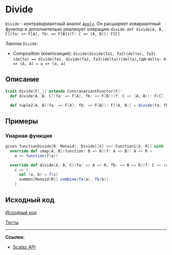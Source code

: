 # Divide

`Divide` - контравариантный аналог [`Apply`](apply). Он расширяет ковариантный функтор и дополнительно реализует
операцию `divide`: `def divide[A, B, C](fa: => F[A], fb: => F[B])(f: C => (A, B)): F[C]`

Законы `Divide`:
- Composition (композиция): `divide(divide(fa1, fa2)(delta), fa3)(delta) == divide(fa1, divide(fa2, fa3)(delta))(delta)`,
  где `delta: A => (A, A) = a => (a, a)`


## Описание

```scala
trait Divide[F[_]] extends ContravariantFunctor[F]:
  def divide[A, B, C](fa: => F[A], fb: => F[B])(f: C => (A, B)): F[C]

  def tuple2[A, B](fa: => F[A], fb: => F[B]): F[(A, B)] = divide(fa, fb)(identity)
```

## Примеры

### Унарная функция

```scala
given functionDivide[R: Monoid]: Divide[[X] =>> Function1[X, R]] with
  override def cmap[A, B](function: B => R)(f: A => B): A => R =
    a => function(f(a))

  override def divide[A, B, C](fa: => A => R, fb: => B => R)(f: C => (A, B)): C => R =
    c => {
      val (a, b) = f(c)
      summon[Monoid[R]].combine(fa(a), fb(b))
    }
```

## Исходный код

[Исходный код](https://gitflic.ru/project/artemkorsakov/scalabook/blob?file=examples%2Fsrc%2Fmain%2Fscala%2Ftypeclass%2Fmonad%2FDivide.scala&plain=1)

[Тесты](https://gitflic.ru/project/artemkorsakov/scalabook/blob?file=examples%2Fsrc%2Ftest%2Fscala%2Ftypeclass%2Fmonad%2FDivideSuite.scala)


---

**Ссылки:**

- [Scalaz API](https://javadoc.io/static/org.scalaz/scalaz-core_3/7.3.6/scalaz/Divide.html)

